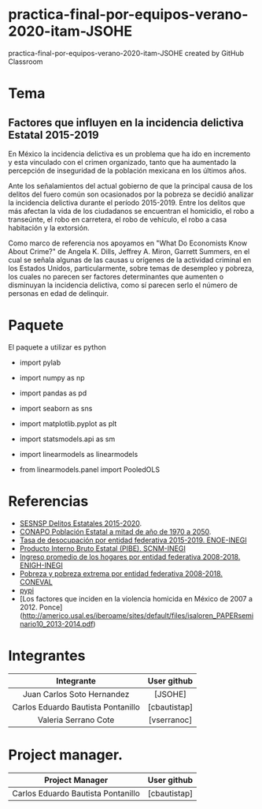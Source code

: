 # practica-final-por-equipos-verano-2020-itam-JSOHE
practica-final-por-equipos-verano-2020-itam-JSOHE created by GitHub Classroom

# Tema
## Factores que influyen en la incidencia delictiva Estatal 2015-2019

En México la incidencia delictiva es un problema que ha ido en incremento y esta vinculado con el crimen organizado, tanto que ha aumentado la percepción de inseguridad de la población mexicana en los últimos años.

Ante los señalamientos del actual gobierno de que la principal causa de los delitos del fuero común son ocasionados por la pobreza se decidió analizar la incidencia delictiva durante el período 2015-2019. Entre los delitos que más afectan la vida de los ciudadanos se encuentran el homicidio, el robo a transeúnte, el robo en carretera, el robo de vehículo, el robo a casa habitación y la extorsión.

Como marco de referencia nos apoyamos en "What Do Economists Know About Crime?" de Angela K. Dills, Jeffrey A. Miron, Garrett Summers, en el cual se señala algunas de las causas u orígenes de la actividad criminal en los Estados Unidos, particularmente, sobre temas de desempleo y pobreza, los cuales no parecen ser factores determinantes que aumenten o disminuyan la incidencia delictiva, como sí parecen serlo el número de personas en edad de delinquir.

# Paquete
El paquete a utilizar es python

- import pylab

- import numpy as np

- import pandas as pd

- import seaborn as sns

- import matplotlib.pyplot as plt

- import statsmodels.api as sm

- import linearmodels as linearmodels

- from linearmodels.panel import PooledOLS

# Referencias 

  * [SESNSP Delitos Estatales 2015-2020](https://drive.google.com/file/d/1bTw6UPfW49FKh4dDFefoYMr9skcgkf-0/view?usp=sharing).
  * [CONAPO Población Estatal a mitad de año de 1970 a 2050](http://www.conapo.gob.mx/work/models/CONAPO/Datos_Abiertos/Proyecciones2018/pob_mit_proyecciones.csv).
  * [Tasa de desocupación por entidad federativa 2015-2019. ENOE-INEGI](https://www.inegi.org.mx/programas/enoe/15ymas/)
  * [Producto Interno Bruto Estatal (PIBE). SCNM-INEGI](https://www.inegi.org.mx/sistemas/bie/)
  * [Ingreso promedio de los hogares por entidad federativa 2008-2018. ENIGH-INEGI](https://www.inegi.org.mx/programas/enigh/nc/2018/)
  * [Pobreza y pobreza extrema por entidad federativa 2008-2018. CONEVAL](https://www.coneval.org.mx/Paginas/principal.aspx)
  * [pypi](https://pypi.org/project/linearmodels/)
  * [Los factores que inciden en la violencia homicida en México de 2007 a 2012. Ponce] (http://americo.usal.es/iberoame/sites/default/files/isaloren_PAPERseminario10_2013-2014.pdf)
  
# Integrantes 
|Integrante|User github|
|:--:|:--:|
|Juan Carlos Soto Hernandez|[JSOHE]|
|Carlos Eduardo Bautista Pontanillo|      [cbautistap]|
|Valeria Serrano Cote|       [vserranoc]|

# Project manager. 
|Project Manager|User github|
|:--:|:--:|
|Carlos Eduardo Bautista Pontanillo|[cbautistap]|
